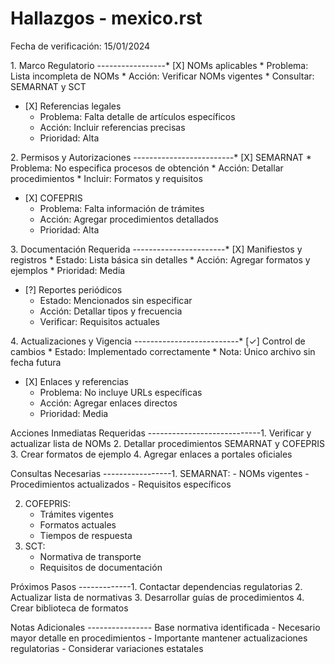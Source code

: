 # Hallazgos - mexico.rst

Fecha de verificación: 15/01/2024

1\. Marco Regulatorio -----------------\* \[X\] NOMs aplicables \*
Problema: Lista incompleta de NOMs \* Acción: Verificar NOMs vigentes \*
Consultar: SEMARNAT y SCT

- \[X\] Referencias legales  
  - Problema: Falta detalle de artículos específicos
  - Acción: Incluir referencias precisas
  - Prioridad: Alta

2\. Permisos y Autorizaciones -------------------------\* \[X\] SEMARNAT
\* Problema: No especifica procesos de obtención \* Acción: Detallar
procedimientos \* Incluir: Formatos y requisitos

- \[X\] COFEPRIS  
  - Problema: Falta información de trámites
  - Acción: Agregar procedimientos detallados
  - Prioridad: Alta

3\. Documentación Requerida -----------------------\* \[X\] Manifiestos
y registros \* Estado: Lista básica sin detalles \* Acción: Agregar
formatos y ejemplos \* Prioridad: Media

- \[?\] Reportes periódicos  
  - Estado: Mencionados sin especificar
  - Acción: Detallar tipos y frecuencia
  - Verificar: Requisitos actuales

4\. Actualizaciones y Vigencia --------------------------\* \[✓\]
Control de cambios \* Estado: Implementado correctamente \* Nota: Único
archivo sin fecha futura

- \[X\] Enlaces y referencias  
  - Problema: No incluye URLs específicas
  - Acción: Agregar enlaces directos
  - Prioridad: Media

Acciones Inmediatas Requeridas ----------------------------1. Verificar
y actualizar lista de NOMs 2. Detallar procedimientos SEMARNAT y
COFEPRIS 3. Crear formatos de ejemplo 4. Agregar enlaces a portales
oficiales

Consultas Necesarias -----------------1. SEMARNAT: - NOMs vigentes -
Procedimientos actualizados - Requisitos específicos

2.  COFEPRIS:
    - Trámites vigentes
    - Formatos actuales
    - Tiempos de respuesta
3.  SCT:
    - Normativa de transporte
    - Requisitos de documentación

Próximos Pasos -------------1. Contactar dependencias regulatorias 2.
Actualizar lista de normativas 3. Desarrollar guías de procedimientos 4.
Crear biblioteca de formatos

Notas Adicionales ---------------- Base normativa identificada -
Necesario mayor detalle en procedimientos - Importante mantener
actualizaciones regulatorias - Considerar variaciones estatales
